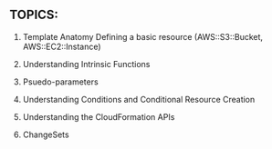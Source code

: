 TOPICS:
---

1) Template Anatomy
 Defining a basic resource
(AWS::S3::Bucket,
AWS::EC2::Instance)

2) Understanding Intrinsic Functions

3) Psuedo-parameters

4) Understanding Conditions and Conditional Resource Creation

5) Understanding the CloudFormation APIs

6) ChangeSets